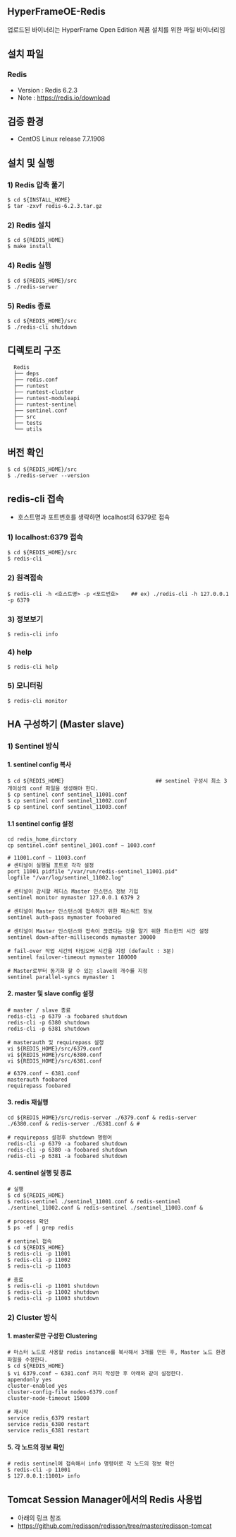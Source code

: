 ## HyperFrameOE-Redis

업로드된 바이너리는 HyperFrame Open Edition 제품 설치를 위한 파일 바이너리임

## 설치 파일

### Redis

* Version : Redis 6.2.3
* Note : https://redis.io/download

## 검증 환경

* CentOS Linux release 7.7.1908

## 설치 및 실행

### 1) Redis 압축 풀기

    $ cd ${INSTALL_HOME}
    $ tar -zxvf redis-6.2.3.tar.gz

### 2) Redis 설치

    $ cd ${REDIS_HOME}
    $ make install

### 4) Redis 실행

    $ cd ${REDIS_HOME}/src
    $ ./redis-server
    
### 5) Redis 종료

    $ cd ${REDIS_HOME}/src
    $ ./redis-cli shutdown

## 디렉토리 구조

      Redis
      ├── deps
      ├── redis.conf 
      ├── runtest            
      ├── runtest-cluster            
      ├── runtest-moduleapi
      ├── runtest-sentinel       
      ├── sentinel.conf
      ├── src
      ├── tests
      └── utils       

## 버전 확인

    $ cd ${REDIS_HOME}/src
    $ ./redis-server --version
    
## redis-cli 접속

* 호스트명과 포트번호를 생략하면 localhost의 6379로 접속

### 1) localhost:6379 접속
    $ cd ${REDIS_HOME}/src
    $ redis-cli
    
### 2) 원격접속
    $ redis-cli -h <호스트명> -p <포트번호>    ## ex) ./redis-cli -h 127.0.0.1 -p 6379

### 3) 정보보기
    $ redis-cli info
    
### 4) help
    $ redis-cli help

### 5) 모니터링
    $ redis-cli monitor

## HA 구성하기 (Master slave)

### 1) Sentinel 방식

#### 1. sentinel config 복사

    $ cd ${REDIS_HOME}                             ## sentinel 구성시 최소 3개이상의 conf 파일을 생성해야 한다.
    $ cp sentinel conf sentinel_11001.conf
    $ cp sentinel conf sentinel_11002.conf
    $ cp sentinel conf sentinel_11003.conf
    
#### 1.1 sentinel config 설정

    cd redis_home_dirctory 
    cp sentinel.conf sentinel_1001.conf ~ 1003.conf 

    # 11001.conf ~ 11003.conf 
    # 센티널이 실행될 포트로 각각 설정 
    port 11001 pidfile "/var/run/redis-sentinel_11001.pid" 
    logfile "/var/log/sentinel_11002.log" 

    # 센티널이 감시할 레디스 Master 인스턴스 정보 기입 
    sentinel monitor mymaster 127.0.0.1 6379 2 

    # 센티널이 Master 인스턴스에 접속하기 위한 패스워드 정보
    sentinel auth-pass mymaster foobared 

    # 센티널이 Master 인스턴스와 접속이 끊겼다는 것을 알기 위한 최소한의 시간 설정
    sentinel down-after-milliseconds mymaster 30000 
    
    # fail-over 작업 시간의 타임오버 시간을 지정 (default : 3분)
    sentinel failover-timeout mymaster 180000 

    # Master로부터 동기화 할 수 있는 slave의 개수를 지정
    sentinel parallel-syncs mymaster 1
    

#### 2. master 및 slave config 설정

    # master / slave 종료 
    redis-cli -p 6379 -a foobared shutdown 
    redis-cli -p 6380 shutdown 
    redis-cli -p 6381 shutdown 

    # masterauth 및 requirepass 설정 
    vi ${REDIS_HOME}/src/6379.conf 
    vi ${REDIS_HOME}/src/6380.conf 
    vi ${REDIS_HOME}/src/6381.conf 

    # 6379.conf ~ 6381.conf 
    masterauth foobared 
    requirepass foobared

#### 3. redis 재실행

    cd ${REDIS_HOME}/src/redis-server ./6379.conf & redis-server ./6380.conf & redis-server ./6381.conf & #

    # requirepass 설정후 shutdown 명령어 
    redis-cli -p 6379 -a foobared shutdown 
    redis-cli -p 6380 -a foobared shutdown 
    redis-cli -p 6381 -a foobared shutdown

#### 4. sentinel 실행 및 종료

    # 실행
    $ cd ${REDIS_HOME}
    $ redis-sentinel ./sentinel_11001.conf & redis-sentinel ./sentinel_11002.conf & redis-sentinel ./sentinel_11003.conf &
    
    # process 확인
    $ ps -ef | grep redis
    
    # sentinel 접속
    $ cd ${REDIS_HOME}
    $ redis-cli -p 11001
    $ redis-cli -p 11002
    $ redis-cli -p 11003
    
    # 종료
    $ redis-cli -p 11001 shutdown
    $ redis-cli -p 11002 shutdown
    $ redis-cli -p 11003 shutdown
    
### 2) Cluster 방식    
    
#### 1. master로만 구성한 Clustering

    # 마스터 노드로 사용할 redis instance를 복사해서 3개를 만든 후, Master 노드 환경 파일을 수정한다.
    $ cd ${REDIS_HOME}
    $ vi 6379.conf ~ 6381.conf 까지 작성한 후 아래와 같이 설정한다.
    appendonly yes 
    cluster-enabled yes 
    cluster-config-file nodes-6379.conf 
    cluster-node-timeout 15000 

    # 재시작 
    service redis_6379 restart 
    service redis_6380 restart 
    service redis_6381 restart

    
#### 5. 각 노드의 정보 확인

    # redis sentinel에 접속해서 info 명령어로 각 노드의 정보 확인
    $ redis-cli -p 11001
    $ 127.0.0.1:11001> info

## Tomcat Session Manager에서의 Redis 사용법

* 아래의 링크 참조
* https://github.com/redisson/redisson/tree/master/redisson-tomcat 
